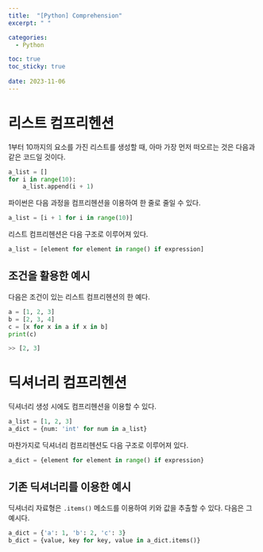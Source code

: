 ```yaml
---
title:  "[Python] Comprehension"
excerpt: " "

categories:
  - Python

toc: true
toc_sticky: true
 
date: 2023-11-06
---
```


# 리스트 컴프리헨션

1부터 10까지의 요소를 가진 리스트를 생성할 때, 아마 가장 먼저 떠오르는 것은 다음과 같은 코드일 것이다.

```py
a_list = []
for i in range(10):
    a_list.append(i + 1)
```

파이썬은 다음 과정을 컴프리헨션을 이용하여 한 줄로 줄일 수 있다.

```py
a_list = [i + 1 for i in range(10)]
```

리스트 컴프리헨션은 다음 구조로 이루어져 있다.

```py
a_list = [element for element in range() if expression]
```

## 조건을 활용한 예시

다음은 조건이 있는 리스트 컴프리헨션의 한 예다.

```py
a = [1, 2, 3]
b = [2, 3, 4]
c = [x for x in a if x in b]
print(c)

>> [2, 3]
```

# 딕셔너리 컴프리헨션

딕셔너리 생성 시에도 컴프리헨션을 이용할 수 있다.

```py
a_list = [1, 2, 3]
a_dict = {num: 'int' for num in a_list}
```

마찬가지로 딕셔너리 컴프리헨션도 다음 구조로 이루어져 있다.

```py
a_dict = {element for element in range() if expression}
```

## 기존 딕셔너리를 이용한 예시

딕셔너리 자료형은 `.items()` 메소드를 이용하여 키와 값을 추출할 수 있다. 다음은 그 예시다.

```py
a_dict = {'a': 1, 'b': 2, 'c': 3}
b_dict = {value, key for key, value in a_dict.items()}
```